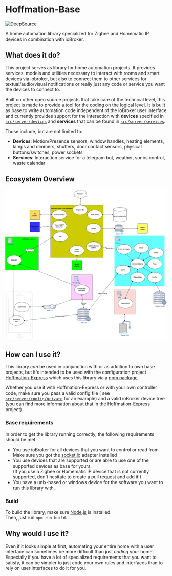 # Hoffmation-Base

[![DeepSource](https://deepsource.io/gh/theimo1221/Hoffmation-Base.svg/?label=active+issues&show_trend=true&token=Ec4T7omgYOMMc4ezxv_9bHk9)](https://deepsource.io/gh/theimo1221/Hoffmation-Base/?ref=repository-badge)

A home automation library specialized for Zigbee and Homematic IP devices in combination with ioBroker.

## What does it do?

This project serves as library for home automation projects. It provides services, models and utilities necessary to
interact with rooms and smart devices via iobroker, but also to connect them to other services for textual/audio/visual
notifications or really just any code or service you want the devices to connect to.

Built on other open source projects that take care of the technical level, this project is made to provide a tool for
the coding on the logical level. It is built as base to write automation code independent of the ioBroker user interface
and currently provides support for the interaction with **devices** specified in [
`src/server/devices`](src/devices) and **services** that can be found in [
`src/server/services`](src/devices).

Those include, but are not limited to:

- **Devices**: Motion/Presence sensors, window handles, heating elements, lamps and dimmers, shutters, door contact
  sensors, physical buttons/switches, power sockets
- **Services**: Interaction service for a telegram bot, weather, sonos control, waste calendar

## Ecosystem Overview

![Hoffmation.drawio.png](./Hoffmation.drawio.png)

## How can I use it?

This library *can* be used in conjunction with or as addition to own base projects, but it's intended to be used with
the configuration project [Hoffmation-Express](https://github.com/theimo1221/Hoffmation-Express) which uses this library
via a [npm package](https://www.npmjs.com/package/hoffmation-base).

Whether you use it with Hoffmation-Express or with your own controller code, make sure you pass a valid config file (
see [`src/server/config/private`](src/server/config/private) for an example) and a valid ioBroker device tree (you can
find more information about that in the Hoffmation-Express project).

### Base requirements

In order to get the library running correctly, the following requirements should be met:

* You use ioBroker for all devices that you want to control or read from
  Make sure you got the [socket.io](https://github.com/ioBroker/ioBroker.socketio) adapter installed
* You use devices that are supported or are able to use one of the supported devices as base for yours.  
  (If you use a Zigbee or Homematic IP device that is not currently supported, don't hesitate to create a pull request
  and add it!)
* You have a unix-based or windows device for the software you want to run this library with.

### Build

To build the library, make sure [Node.js](https://nodejs.org/en/download/) is installed.  
Then, just run `npm run build`.

## Why would I use it?

Even if it looks simple at first, automating your entire home with a user interface can sometimes be more difficult than
just *coding* your home.  
Especially if you have a lot of specialized requirements that you want to satisfy, it can be simpler to just code your
own rules and interfaces than to rely on user interfaces to do it for you.  
